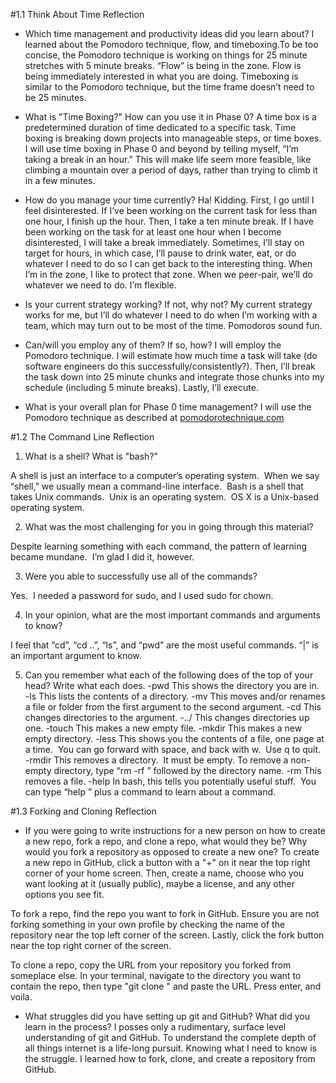 #1.1 Think About Time Reflection

- Which time management and productivity ideas did you learn about?
I learned about the Pomodoro technique, flow, and timeboxing.To be too concise, the Pomodoro technique is working on things for 25 minute stretches with 5 minute breaks.  “Flow” is being in the zone.  Flow is being immediately interested in what you are doing.  Timeboxing is similar to the Pomodoro technique, but the time frame doesn’t need to be 25 minutes.

- What is "Time Boxing?" How can you use it in Phase 0?
A time box is a predetermined duration of time dedicated to a specific task.  Time boxing is breaking down projects into manageable steps, or time boxes.  I will use time boxing in Phase 0 and beyond by telling myself, “I’m taking a break in an hour.”  This will make life seem more feasible, like climbing a mountain over a period of days, rather than trying to climb it in a few minutes.

- How do you manage your time currently?
Ha!  Kidding.  First, I go until I feel disinterested.  If I’ve been working on the current task for less than one hour, I finish up the hour.  Then, I take a ten minute break.  If I have been working on the task for at least one hour when I become disinterested, I will take a break immediately.  Sometimes, I’ll stay on target for hours, in which case, I’ll pause to drink water, eat, or do whatever I need to do so I can get back to the interesting thing.  When I’m in the zone, I like to protect that zone.  When we peer-pair, we’ll do whatever we need to do.  I’m flexible.

- Is your current strategy working? If not, why not?
My current strategy works for me, but I’ll do whatever I need to do when I’m working with a team, which may turn out to be most of the time.  Pomodoros sound fun.

- Can/will you employ any of them? If so, how? 
I will employ the Pomodoro technique.  I will estimate how much time a task will take (do software engineers do this successfully/consistently?).  Then, I’ll break the task down into 25 minute chunks and integrate those chunks into my schedule (including 5 minute breaks).  Lastly, I’ll execute.

- What is your overall plan for Phase 0 time management?
I will use the Pomodoro technique as described at [pomodorotechnique.com](www.pomodorotechnique.com)

#1.2 The Command Line Reflection

1) What is a shell? What is "bash?"

A shell is just an interface to a computer’s operating system.  When we say “shell,” we usually mean a command-line interface.  Bash is a shell that takes Unix commands.  Unix is an operating system.  OS X is a Unix-based operating system.

2) What was the most challenging for you in going through this material?

Despite learning something with each command, the pattern of learning became mundane.  I’m glad I did it, however.

3) Were you able to successfully use all of the commands?

Yes.  I needed a password for sudo, and I used sudo for chown.

4) In your opinion, what are the most important commands and arguments to know?

I feel that “cd”, “cd ..”, “ls”, and “pwd” are the most useful commands. “|” is an important argument to know.

5) Can you remember what each of the following does of the top of your head? Write what each does.
-pwd  This shows the directory you are in.
-ls  This lists the contents of a directory.
-mv  This moves and/or renames a file or folder from the first argument to the second argument.
-cd  This changes directories to the argument.
-../  This changes directories up one.
-touch  This makes a new empty file.
-mkdir  This makes a new empty directory.
-less  This shows you the contents of a file, one page at a time.  You can go forward with space, and back with w.  Use q to quit.
-rmdir  This removes a directory.  It must be empty.  To remove a non-empty directory, type “rm -rf ” followed by the directory name.
-rm  This removes a file.
-help  In bash, this tells you potentially useful stuff.  You can type “help ” plus a command to learn about a command.

#1.3 Forking and Cloning Reflection

* If you were going to write instructions for a new person on how to create a new repo, fork a repo, and clone a repo, what would they be? Why would you fork a repository as opposed to create a new one?
To create a new repo in GitHub, click a button with a "+" on it near the top right corner of your home screen.  Then, create a name, choose who you want looking at it (usually public), maybe a license, and any other options you see fit.

To fork a repo, find the repo you want to fork in GitHub.  Ensure you are not forking something in your own profile by checking the name of the repository near the top left corner of the screen.  Lastly, click the fork button near the top right corner of the screen.

To clone a repo, copy the URL from your repository you forked from someplace else.  In your terminal, navigate to the directory you want to contain the repo, then type "git clone " and paste the URL.  Press enter, and voila.

* What struggles did you have setting up git and GitHub? What did you learn in the process?
I posses only a rudimentary, surface level understanding of git and GitHub.  To understand the complete depth of all things internet is a life-long pursuit.  Knowing what I need to know is the struggle.  I learned how to fork, clone, and create a repository from GitHub.